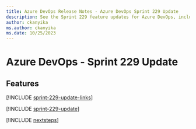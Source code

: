 ```yaml
---
title: Azure DevOps Release Notes - Azure DevOps Sprint 229 Update
description: See the Sprint 229 feature updates for Azure DevOps, including next steps.
author: ckanyika
ms.author: ckanyika
ms.date: 10/25/2023
---
```


# Azure DevOps - Sprint 229 Update

## Features

[!INCLUDE [sprint-229-update-links](../includes/general/sprint-229-update-links.md)]

[!INCLUDE [sprint-229-update](../includes/general/sprint-229-update.md)]

[!INCLUDE [nextsteps](../includes/nextsteps.md)]
